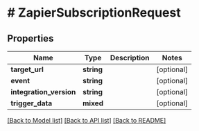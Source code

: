 # # ZapierSubscriptionRequest

## Properties

Name | Type | Description | Notes
------------ | ------------- | ------------- | -------------
**target_url** | **string** |  | [optional]
**event** | **string** |  | [optional]
**integration_version** | **string** |  | [optional]
**trigger_data** | **mixed** |  | [optional]

[[Back to Model list]](../../README.md#models) [[Back to API list]](../../README.md#endpoints) [[Back to README]](../../README.md)
